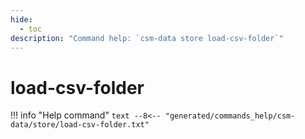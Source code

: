 ```yaml
---
hide:
  - toc
description: "Command help: `csm-data store load-csv-folder`"
---
```

# load-csv-folder

!!! info "Help command"
    ```text
    --8<-- "generated/commands_help/csm-data/store/load-csv-folder.txt"
    ```
